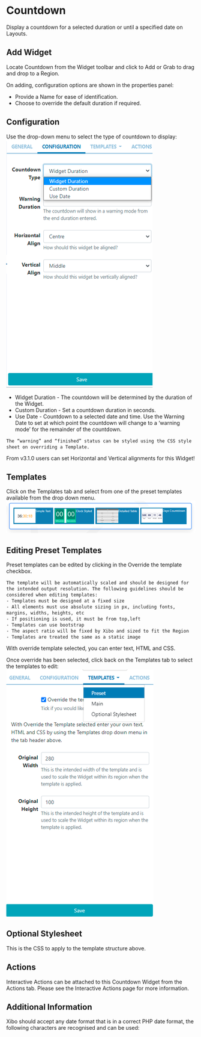 # Countdown

Display a countdown for a selected duration or until a specified date on Layouts.

## Add Widget

Locate Countdown from the Widget toolbar and click to Add or Grab to drag and drop to a Region.

On adding, configuration options are shown in the properties panel:

- Provide a Name for ease of identification.
- Choose to override the default duration if required.

## Configuration

Use the drop-down menu to select the type of countdown to display:
![Alt text](countdown2.png)

- Widget Duration - The countdown will be determined by the duration of the Widget.
- Custom Duration - Set a countdown duration in seconds.
- Use Date - Countdown to a selected date and time.
  Use the Warning Date to set at which point the countdown will change to a ‘warning mode’ for the remainder of the countdown.

```
The “warning” and “finished” status can be styled using the CSS style sheet on overriding a Template.
```

From v3.1.0 users can set Horizontal and Vertical alignments for this Widget!

## Templates

Click on the Templates tab and select from one of the preset templates available from the drop down menu.
![Alt text](countdown3.png)

## Editing Preset Templates

Preset templates can be edited by clicking in the Override the template checkbox.

```
The template will be automatically scaled and should be designed for the intended output resolution. The following guidelines should be considered when editing templates:
- Templates must be designed at a fixed size
- All elements must use absolute sizing in px, including fonts, margins, widths, heights, etc
- If positioning is used, it must be from top,left
- Templates can use bootstrap
- The aspect ratio will be fixed by Xibo and sized to fit the Region
- Templates are treated the same as a static image
```

With override template selected, you can enter text, HTML and CSS.

Once override has been selected, click back on the Templates tab to select the templates to edit:
![Alt text](countdown4.png)

## Optional Stylesheet

This is the CSS to apply to the template structure above.

## Actions

Interactive Actions can be attached to this Countdown Widget from the Actions tab. Please see the Interactive Actions page for more information.

## Additional Information

Xibo should accept any date format that is in a correct PHP date format, the following characters are recognised and can be used:

<!-- table needs -->

